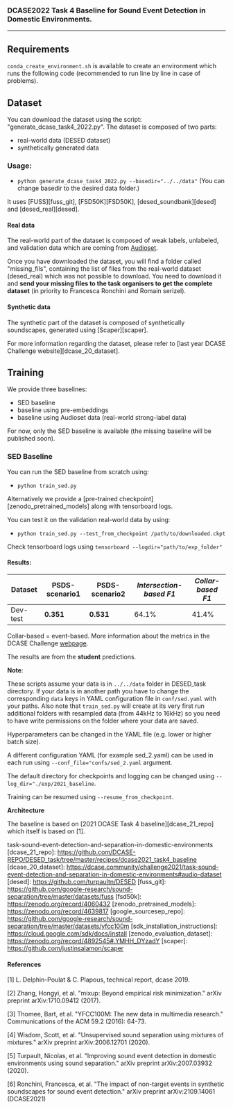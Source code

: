 ### DCASE2022 Task 4 Baseline for Sound Event Detection in Domestic Environments.

---

## Requirements

`conda_create_environment.sh` is available to create an environment which runs the
following code (recommended to run line by line in case of problems).

## Dataset
You can download the dataset using the script: "generate_dcase_task4_2022.py".
The dataset is composed of two parts:
- real-world data (DESED dataset)
- synthetically generated data

### Usage:
- `python generate_dcase_task4_2022.py --basedir="../../data"` (You can change basedir to the desired data folder.)

It uses [FUSS][fuss_git], [FSD50K][FSD50K], [desed_soundbank][desed] and [desed_real][desed].

#### Real data
The real-world part of the dataset is composed of weak labels, unlabeled, and validation data which are coming from [Audioset][audioset].

Once you have downloaded the dataset, you will find a folder called "missing_fils", containing the list of files from the real-world dataset (desed_real) which was not possible to download. You need to download it and **send your missing files to the task
organisers to get the complete dataset** (in priority to Francesca Ronchini and Romain serizel).

#### Synthetic data 
The synthetic part of the dataset is composed of synthetically soundscapes, generated using [Scaper][scaper]. 



For more information regarding the dataset, please refer to [last year DCASE Challenge website][dcase_20_dataset]. 


## Training
We provide three baselines:
- SED baseline
- baseline using pre-embeddings 
- baseline using Audioset data (real-world strong-label data)

For now, only the SED baseline is available (the missing baseline will be published soon).

### SED Baseline
You can run the SED baseline from scratch using:
- `python train_sed.py`

Alternatively we provide a [pre-trained checkpoint][zenodo_pretrained_models] along with tensorboard logs.

You can test it on the validation real-world data by using:
  - `python train_sed.py --test_from_checkpoint /path/to/downloaded.ckpt`

Check tensorboard logs using `tensorboard --logdir="path/to/exp_folder"`

#### Results:

Dataset | **PSDS-scenario1** | **PSDS-scenario2** | *Intersection-based F1* | *Collar-based F1*
--------|--------------------|--------------------|-------------------------|-----------------
Dev-test| **0.351**          | **0.531**          | 64.1%                   | 41.4%

Collar-based = event-based. More information about the metrics in the DCASE Challenge [webpage][dcase21_webpage].

The results are from the **student** predictions. 

**Note**:

These scripts assume your data is in `../../data` folder in DESED_task directory.
If your data is in another path you have to change the corresponding `data` keys in YAML
configuration file in `conf/sed.yaml` with your paths.
Also note that `train_sed.py` will create at its very first run additional folders with resampled data (from 44kHz to 16kHz)
so you need to have write permissions on the folder where your data are saved.

Hyperparameters can be changed in the YAML file (e.g. lower or higher batch size).

A different configuration YAML (for example sed_2.yaml) can be used in each run using `--conf_file="confs/sed_2.yaml` argument.

The default directory for checkpoints and logging can be changed using `--log_dir="./exp/2021_baseline`.

Training can be resumed using `--resume_from_checkpoint`.

**Architecture**

The baseline is based on [2021 DCASE Task 4 baseline][dcase_21_repo]
which itself is based on [1].

[audioset]: https://research.google.com/audioset/
[dcase21_webpage]: http://dcase.community/challenge2021/
task-sound-event-detection-and-separation-in-domestic-environments
[dcase_21_repo]: https://github.com/DCASE-REPO/DESED_task/tree/master/recipes/dcase2021_task4_baseline
[dcase_20_dataset]: https://dcase.community/challenge2021/task-sound-event-detection-and-separation-in-domestic-environments#audio-dataset
[desed]: https://github.com/turpaultn/DESED
[fuss_git]: https://github.com/google-research/sound-separation/tree/master/datasets/fuss
[fsd50k]: https://zenodo.org/record/4060432
[zenodo_pretrained_models]: https://zenodo.org/record/4639817
[google_sourcesep_repo]: https://github.com/google-research/sound-separation/tree/master/datasets/yfcc100m
[sdk_installation_instructions]: https://cloud.google.com/sdk/docs/install
[zenodo_evaluation_dataset]: https://zenodo.org/record/4892545#.YMHH_DYzadY
[scaper]: https://github.com/justinsalamon/scaper

#### References
[1] L. Delphin-Poulat & C. Plapous, technical report, dcase 2019.

[2] Zhang, Hongyi, et al. "mixup: Beyond empirical risk minimization." arXiv preprint arXiv:1710.09412 (2017).

[3] Thomee, Bart, et al. "YFCC100M: The new data in multimedia research." Communications of the ACM 59.2 (2016): 64-73.

[4] Wisdom, Scott, et al. "Unsupervised sound separation using mixtures of mixtures." arXiv preprint arXiv:2006.12701 (2020).

[5] Turpault, Nicolas, et al. "Improving sound event detection in domestic environments using sound separation." arXiv preprint arXiv:2007.03932 (2020).

[6] Ronchini, Francesca, et al. "The impact of non-target events in synthetic soundscapes for sound event detection." arXiv preprint arXiv:2109.14061 (DCASE2021)

